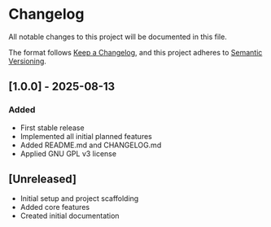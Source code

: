 <!--
Copyright (C) 2025 Moko Consulting <hello@mokoconsulting.tech>

This file is part of a Moko Consulting project.

This documentation is free software: you can redistribute it and/or modify
it under the terms of the GNU General Public License as published by
the Free Software Foundation, either version 3 of the License, or
(at your option) any later version.

This documentation is distributed in the hope that it will be useful,
but WITHOUT ANY WARRANTY; without even the implied warranty of
MERCHANTABILITY or FITNESS FOR A PARTICULAR PURPOSE. See the
GNU General Public License for more details.

You should have received a copy of the GNU General Public License
along with this documentation. If not, see <https://www.gnu.org/licenses/>.

SPDX-License-Identifier: GPL-3.0-or-later
-->

# Changelog

All notable changes to this project will be documented in this file.

The format follows [Keep a Changelog](https://keepachangelog.com/en/1.0.0/),
and this project adheres to [Semantic Versioning](https://semver.org/spec/v2.0.0.html).

## [1.0.0] - 2025-08-13
### Added
- First stable release
- Implemented all initial planned features
- Added README.md and CHANGELOG.md
- Applied GNU GPL v3 license

## [Unreleased]
- Initial setup and project scaffolding
- Added core features
- Created initial documentation

